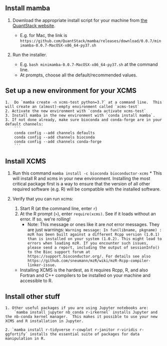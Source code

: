 ## Install mamba

1. Download the appropriate install script for your machine from [the QuantStack website](https://quantstack.net/mamba.html).
	* E.g. for Mac, the link is `https://github.com/QuantStack/mamba/releases/download/0.0.7/minimamba-0.0.7-MacOSX-x86_64-py37.sh`
	
2. Run the installer.
	* E.g. `bash minimamba-0.0.7-MacOSX-x86_64-py37.sh` at the command line.
	* At prompts, choose all the default/recommended values.

## Set up a new environment for your XCMS

	1.  Do `mamba create -n xcms-test python=3.7` at a command line.  This will create an (almost)-empty environment called `xcms-test`
	2. Activate the new environment with `conda activate xcms-test`
	3. Install mamba in the new environment with `conda install mamba`.
	3. If not done already, make sure bioconda and conda-forge are in your default channels:
		```
		conda config --add channels defaults
		conda config --add channels bioconda
		conda config --add channels conda-forge
		```
## Install XCMS

1. Run this command `mamba install -c bioconda bioconductor-xcms`
		* This will install R and xcms in your new environment.  Installing the most critical package first is a way to ensure that the version of all other required software (e.g. R) will be compatible with the installed software.
		
2. Verify that you can run xcms:
	1.  Start R (at the command line, enter `r`)
	2.  At the R prompt (`>`), enter `require(xcms)`.  See if it loads without an error.  If so, we're rolling!
		* Note: This message or ones like it are *not* error messages.  They are just warnings:
			  ```Warning message:
				  In fun(libname, pkgname) :
				  mzR has been built against a different Rcpp version (1.0.1)
				  than is installed on your system (1.0.2). This might lead to errors
				  when loading mzR. If you encounter such issues, please send a report,
				  including the output of sessionInfo() to the Bioc support forum at 
				  https://support.bioconductor.org/. For details see also
				  https://github.com/sneumann/mzR/wiki/mzR-Rcpp-compiler-linker-issue.
			  ```
	* Installing XCMS is the hardest, as it requires Rcpp, R, and also Fortran and C++ compilers to be installed on your machine and accessible to R.
	
## Install other stuff
	
	1. Other useful packages if you are using Jupyter notebooks are:
		`mamba install jupyter nb_conda r-irkernel` installs Jupyter and the nb-conda kernel manager.  This makes it possible to use your new XCMS and R installation in Jupyter.
		
	2. `mamba install r-tidyverse r-cowplot r-janitor r-viridis r-ggfortify` installs the essential suite of packages for data manipulation in R.